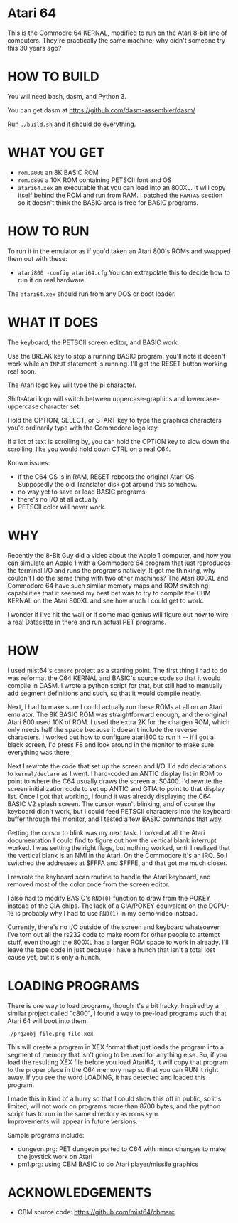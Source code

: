Atari 64
=========================

This is the Commodre 64 KERNAL, modified to run on the Atari 8-bit
line of computers. 
They're practically the same machine; why didn't someone try
this 30 years ago?

HOW TO BUILD
============

You will need bash, dasm, and Python 3.

You can get dasm at https://github.com/dasm-assembler/dasm/

Run `./build.sh` and it should do everything.

WHAT YOU GET
============

* `rom.a000` an 8K BASIC ROM
* `rom.d800` a 10K ROM containing PETSCII font and OS
* `atari64.xex` an executable that you can load into an 800XL.
  It will copy itself behind the ROM and run from RAM.
  I patched the `RAMTAS` section so it doesn't think the BASIC
  area is free for BASIC programs.

HOW TO RUN
==========

To run it in the emulator as if you'd taken an Atari 800's ROMs and
swapped them out with these: 
* `atari800 -config atari64.cfg`
You can extrapolate this to decide how to run it on real hardware.

The `atari64.xex` should run from any DOS or boot loader.

WHAT IT DOES
============

The keyboard, the PETSCII screen editor, and BASIC work.

Use the BREAK key to stop a running BASIC program.  you'll note
it doesn't work while an `INPUT` statement is running.
I'll get the RESET button working real soon.

The Atari logo key will type the pi character.

Shift-Atari logo will switch between uppercase-graphics and
lowercase-uppercase character set.

Hold the OPTION, SELECT, or START key to type the graphics
characters you'd ordinarily type with the Commodore logo key.

If a lot of text is scrolling by, you can hold the OPTION key
to slow down the scrolling, like you would hold down CTRL on
a real C64.

Known issues:
* if the C64 OS is in RAM, RESET reboots the original Atari OS.
  Supposedly the old Translator disk got around this somehow.
* no way yet to save or load BASIC programs
* there's no I/O at all actually
* PETSCII color will never work.

WHY
===

Recently the 8-Bit Guy did a video about the Apple 1 computer, and
how you can simulate an Apple 1 with a Commodore 64 program that just
reproduces the terminal I/O and runs the programs natively.  It got
me thinking, why couldn't I do the same thing with two other machines?
The Atari 800XL and Commodore 64 have such similar memory maps and
ROM switching capabilities that it seemed my best bet was to try to
compile the CBM KERNAL on the Atari 800XL and see how much I could
get to work.

i wonder if I've hit the wall or if some mad genius will figure out
how to wire a real Datasette in there and run actual PET programs.

HOW
===

I used mist64's `cbmsrc` project as a starting point.  The first
thing I had to do was reformat the C64 KERNAL and BASIC's source
code so that it would compile in DASM.  I wrote a python script
for that, but still had to manually add segment definitions and
such, so that it would compile neatly.

Next, I had to make sure I could actually run these ROMs at all
on an Atari emulator.  The 8K BASIC ROM was straightforward enough,
and the original Atari 800 used 10K of ROM.  I used the extra 2K
for the chargen ROM, which only needs half the space because it
doesn't include the reverse characters.  I worked out how to
configure atari800 to run it -- if I got a black screen, I'd
press F8 and look around in the monitor to make sure everything
was there.

Next I rewrote the code that set up the screen and I/O.  I'd
add declarations to `kernal/declare` as I went.  I hard-coded
an ANTIC display list in ROM to point to where the C64 usually
draws the screen at $0400.  I'd rewrite the screen initialization
code to set up ANTIC and GTIA to point to that display list.
Once I got that working, I found it was already displaying the
C64 BASIC V2 splash screen.  The cursor wasn't blinking, and
of course the keyboard didn't work, but I could feed PETSCII
characters into the keyboard buffer through the monitor, and
I tested a few BASIC commands that way.

Getting the cursor to blink was my next task.  I looked at all
the Atari documentation I could find to figure out how the
vertical blank interrupt worked.  I was setting the right
flags, but nothing worked, until I realized that the vertical
blank is an NMI in the Atari.  On the Commodore it's an IRQ.
So I switched the addresses at $FFFA and $FFFE, and that got
me much closer.

I rewrote the keyboard scan routine to handle the Atari
keyboard, and removed most of the color code from the screen
editor.  

I also had to modify BASIC's `RND(0)` function to draw from the POKEY
instead of the CIA chips.  The lack of a CIA/POKEY equivalent on the
DCPU-16 is probably why I had to use `RND(1)` in my demo video
instead.

Currently, there's no I/O outside of the screen and keyboard
whatsoever.  I've torn out all the rs232 code to make room for 
other people to attempt stuff, even though the 800XL has a larger 
ROM space to work in already.  I'll leave the tape code in just 
because I have a hunch that isn't a total lost cause yet, but it's 
only a hunch.

LOADING PROGRAMS
================
There is one way to load programs, though it's a bit hacky.  Inspired
by a similar project called "c800", I found a way to pre-load programs
such that Atari 64 will boot into them.

    ./prg2obj file.prg file.xex

This will create a program in XEX format that just loads the program into
a segment of memory that isn't going to be used for anything else.  So,
if you load the resulting XEX file before you load Atari64, it will copy
that program to the proper place in the C64 memory map so that you can
RUN it right away.  If you see the word LOADING, it has detected and
loaded this program.

I made this in kind of a hurry so that I could show this off in public,
so it's limited, will not work on programs more than 8700 bytes, 
and the python script has to run in the same directory as roms.sym.  
Improvements will appear in future versions.

Sample programs include:
* dungeon.prg: PET dungeon ported to C64 with minor changes to make the joystick work on Atari
* pm1.prg: using CBM BASIC to do Atari player/missile graphics

ACKNOWLEDGEMENTS
================

* CBM source code: https://github.com/mist64/cbmsrc

